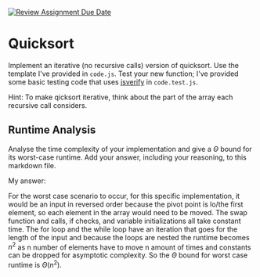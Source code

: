 [![Review Assignment Due Date](https://classroom.github.com/assets/deadline-readme-button-24ddc0f5d75046c5622901739e7c5dd533143b0c8e959d652212380cedb1ea36.svg)](https://classroom.github.com/a/ZLHpg3lN)
# Quicksort

Implement an iterative (no recursive calls) version of quicksort. Use the
template I've provided in `code.js`. Test your new function; I've provided some
basic testing code that uses [jsverify](https://jsverify.github.io/) in
`code.test.js`.

Hint: To make qicksort iterative, think about the part of the array each
recursive call considers.

## Runtime Analysis

Analyse the time complexity of your implementation and give a $\Theta$ bound for
its worst-case runtime. Add your answer, including your reasoning, to this
markdown file.

My answer:

For the worst case scenario to occur, for this specific implementation, it would be 
an input in reversed order because the pivot point is lo/the first element, so
each element in the array would need to be moved. The swap function and calls, if checks, and
variable initializations all take constant time. The for loop and the while loop 
have an iteration that goes for the length of the input and because the loops are nested
the runtime becomes $n^2$ as n number of elements have to move n amount of times and constants
can be dropped for asymptotic complexity. So the $\Theta$ bound for worst case runtime is $\Theta(n^2)$.
